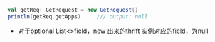 ```scala
val getReq: GetRequest = new GetRequest()
println(getReq.getApps)		/// output: null
```

- 对于optional List<>field，new 出来的thrift 实例对应的field，为null